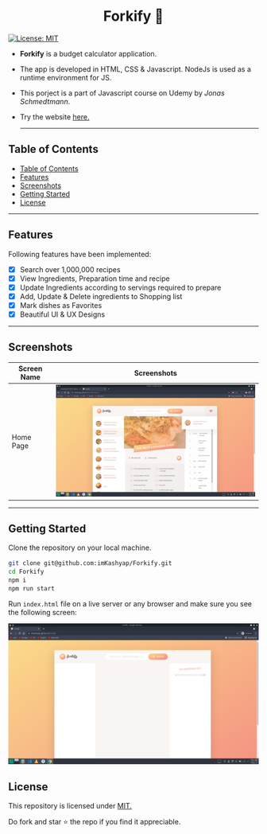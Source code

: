 
<h1 style="text-align:center;">Forkify 🍜 </h1>
  
  [![License: MIT](https://img.shields.io/badge/License-MIT-blue.svg)](https://opensource.org/licenses/MIT)

- **Forkify** is a budget calculator application.
- The app is developed in HTML, CSS & Javascript. NodeJs is used as a runtime environment for JS.
- This porject is a part of Javascript course on Udemy by *Jonas Schmedtmann*.
- Try the website [here.](https://imkashyap.github.io/Forkify/)
  
  ***


## Table of Contents
- [Table of Contents](#table-of-contents)
- [Features](#features)
- [Screenshots](#screenshots)
- [Getting Started](#getting-started)
- [License](#license)

***

## Features
Following features have been implemented:

- [x] Search over 1,000,000 recipes
- [x] View Ingredients, Preparation time and recipe 
- [x] Update Ingredients according to servings required to prepare
- [x] Add, Update & Delete ingredients to Shopping list
- [x] Mark dishes as Favorites
- [x] Beautiful UI & UX Designs
  
***

## Screenshots
|Screen Name | Screenshots |
|---|--|
|Home Page|<img src='./screenshots/ss2.png' width=600px alt='Screenshot of the App'>|

***

## Getting Started
Clone the repository on your local machine.

```bash
git clone git@github.com:imKashyap/Forkify.git
cd Forkify
npm i
npm run start
```

Run `index.html` file on a live server or any browser and make sure you see the following screen:

![Screenshot of the landing page of Web Server](screenshots/ss1.png)

## License
 This repository is licensed under [MIT.](https://github.com/imKashyap/forkify/blob/main/LICENSE)
 
 Do fork and star :star: the repo if you find it appreciable.
